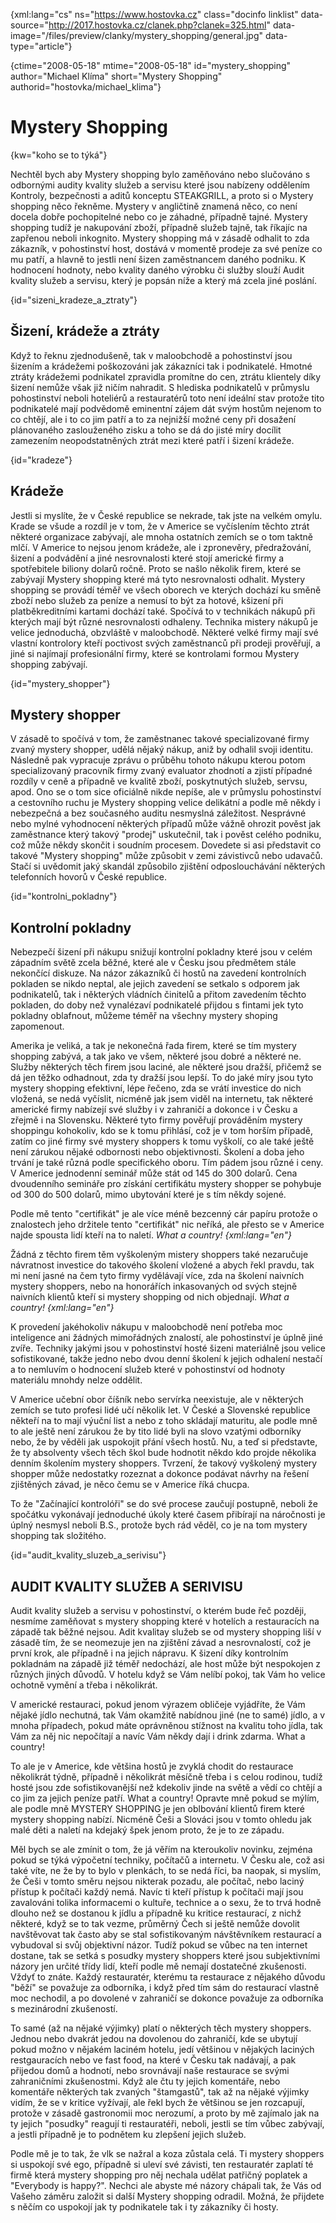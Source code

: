 
{xml:lang="cs" ns="https://www.hostovka.cz" class="docinfo linklist" data-source="http://2017.hostovka.cz/clanek.php?clanek=325.html" data-image="/files/preview/clanky/mystery_shopping/general.jpg" data-type="article"}

{ctime="2008-05-18" mtime="2008-05-18" id="mystery\_shopping" author="Michael Klíma" short="Mystery Shopping" authorid="hostovka/michael\_klima"}

# Mystery Shopping

<!-- generated attribute kw by user_udpatekw.sh on 2020-04-21, do not edit -->

{kw="koho se to týká"}

Nechtěl bych aby Mystery shopping bylo zaměňováno nebo slučováno s odbornými audity kvality služeb a servisu které jsou nabízeny oddělením Kontroly, bezpečnosti a aditů konceptu STEAKGRILL, a proto si o Mystery shopping něco řekněme. Mystery v angličtině znamená něco, co není docela dobře pochopitelné nebo co je záhadné, případně tajné. Mystery shopping tudíž je nakupování zboží, případně služeb tajně, tak říkajíc na zapřenou neboli inkognito. Mystery shopping má v zásadě odhalit to zda zákazník, v pohostinství host, dostává v momentě prodeje za své peníze co mu patří, a hlavně to jestli není šizen zaměstnancem daného podniku. K hodnocení hodnoty, nebo kvality daného výrobku či služby slouží Audit kvality služeb a servisu, který je popsán níže a který má zcela jiné poslání.

{id="sizeni\_kradeze\_a_ztraty"}

## Šizení, krádeže a ztráty

Když to řeknu zjednodušeně, tak v maloobchodě a pohostinství jsou šizením a krádežemi poškozováni jak zákazníci tak i podnikatelé. Hmotné ztráty krádežemi podnikatel zpravidla promítne do cen, ztrátu klientely díky šizení nemůže však již ničím nahradit. S hlediska podnikatelů v průmyslu pohostinství neboli hoteliérů a restauratérů toto není ideální stav protože tito podnikatelé mají podvědomě eminentní zájem dát svým hostům nejenom to co chtějí, ale i to co jim patří a to za nejnižší možné ceny při dosažení plánovaného zaslouženého zisku a toho se dá do jisté míry docílit zamezením neopodstatněných ztrát mezi které patří i šizení krádeže.

{id="kradeze"}

## Krádeže

Jestli si myslíte, že v České republice se nekrade, tak jste na velkém omylu. Krade se všude a rozdíl je v tom, že v Americe se vyčíslením těchto ztrát některé organizace zabývají, ale mnoha ostatních zemích se o tom taktně mlčí. V Americe to nejsou jenom krádeže, ale i zpronevěry, předražování, šizení a podvádění a jiné nesrovnalosti které stojí americké firmy a spotřebitele biliony dolarů ročně. Proto se našlo několik firem, které se zabývají Mystery shopping které má tyto nesrovnalosti odhalit. Mystery shopping se provádí téměř ve všech oborech ve kterých dochází ku směně zboží nebo služeb za peníze a nemusí to být za hotové, kšizení při platběkreditními kartami dochází také. Spočívá to v technikách nákupů při kterých mají být různé nesrovnalosti odhaleny. Technika mistery nákupů je velice jednoduchá, obzvláště v maloobchodě. Některé velké firmy mají své vlastní kontrolory kteří poctivost svých zaměstnanců při prodeji prověřují, a jiné si najímají profesionální firmy, které se kontrolami formou Mystery shopping zabývají.

{id="mystery_shopper"}

## Mystery shopper

V zásadě to spočívá v tom, že zaměstnanec takové specializované firmy zvaný mystery shopper, udělá nějaký nákup, aniž by odhalil svoji identitu. Následně pak vypracuje zprávu o průběhu tohoto nákupu kterou potom specializovaný pracovník firmy zvaný evaluator zhodnotí a zjistí případné rozdíly v ceně a případně ve kvalitě zboží, poskytnutých služeb, servsu, apod. Ono se o tom sice oficiálně nikde nepíše, ale v průmyslu pohostinství a cestovního ruchu je Mystery shopping velice delikátní a podle mě někdy i nebezpečná a bez současného auditu nesmyslná záležitost. Nesprávné nebo mylné vyhodnocení některých případů může vážně ohrozit pověst jak zaměstnance který takový "prodej" uskutečnil, tak i pověst celého podniku, což může někdy skončit i soudním procesem. Dovedete si asi představit co takové "Mystery shopping" může způsobit v zemi závistivců nebo udavačů. Stačí si uvědomit jaký skandál způsobilo zjištění odposlouchávání některých telefonních hovorů v České republice.

{id="kontrolni_pokladny"}

## Kontrolní pokladny

Nebezpečí šizení při nákupu snižují kontrolní pokladny které jsou v celém západním světě zcela běžné, které ale v Česku jsou předmětem stále nekončící diskuze. Na názor zákazníků či hostů na zavedení kontrolních pokladen se nikdo neptal, ale jejich zavedení se setkalo s odporem jak podnikatelů, tak i některých vládních činitelů a přitom zavedením těchto pokladen, do doby než vynalézaví podnikatelé přijdou s fintami jek tyto pokladny oblafnout, můžeme téměř na všechny mystery shoping zapomenout.

Amerika je veliká, a tak je nekonečná řada firem, které se tím mystery shopping zabývá, a tak jako ve všem, některé jsou dobré a některé ne. Služby některých těch firem jsou laciné, ale některé jsou dražší, přičemž se dá jen těžko odhadnout, zda ty dražší jsou lepší. To do jaké míry jsou tyto mystery shopping efektivní, lépe řečeno, zda se vrátí investice do nich vložená, se nedá vyčíslit, nicméně jak jsem viděl na internetu, tak některé americké firmy nabízejí své služby i v zahraničí a dokonce i v Česku a zřejmě i na Slovensku. Některé tyto firmy pověřují prováděním mystery shoppingu kohokoliv, kdo se k tomu přihlásí, což je v tom horším případě, zatím co jiné firmy své mystery shoppers k tomu vyškolí, co ale také ještě není zárukou nějaké odbornosti nebo objektivnosti. Školení a doba jeho trvání je také různá podle specifického oboru. Tím pádem jsou různé i ceny. V Americe jednodenní seminář může stát od 145 do 300 dolarů. Cena dvoudenního semináře pro získání certifikátu mystery shopper se pohybuje od 300 do 500 dolarů, mimo ubytování které je s tím někdy sojené.

Podle mě tento "certifikát" je ale více méně bezcenný cár papíru protože o znalostech jeho držitele tento "certifikát" nic neříká, ale přesto se v Americe najde spousta lidí kteří na to naletí. _What a country! {xml:lang="en"}_

Žádná z těchto firem těm vyškoleným mistery shoppers také nezaručuje návratnost investice do takového školení vložené a abych řekl pravdu, tak mi není jasné na čem tyto firmy vydělávají více, zda na školení naivních mystery shoppers, nebo na honorářích inkasovaných od svých stejně naivních klientů kteří si mystery shopping od nich objednají. _What a country! {xml:lang="en"}_

K provedení jakéhokoliv nákupu v maloobchodě není potřeba moc inteligence ani žádných mimořádných znalostí, ale pohostinství je úplně jiné zvíře. Techniky jakými jsou v pohostinství hosté šizeni materiálně jsou velice sofistikované, takže jedno nebo dvou denní školení k jejich odhalení nestačí a to nemluvím o hodnocení služeb které v pohostinství od hodnoty materiálu mnohdy nelze oddělit.

V Americe učební obor číšník nebo servírka neexistuje, ale v některých zemích se tuto profesi lidé učí několik let. V České a Slovenské republice někteří na to mají výuční list a nebo z toho skládají maturitu, ale podle mně to ale ještě není zárukou že by tito lidé byli na slovo vzatými odborníky nebo, že by věděli jak uspokojit přání všech hostů. Nu, a teď si představte, že ty absolventy všech těch škol bude hodnotit někdo kdo projde několika denním školením mystery shoppers. Tvrzení, že takový vyškolený mystery shopper může nedostatky rozeznat a dokonce podávat návrhy na řešení zjištěných závad, je něco čemu se v Americe říká chucpa.

To že "Začínající kontrolóři" se do své procese zaučují postupně, neboli že spočátku vykonávají jednoduché úkoly které časem přibírají na náročnosti je úplný nesmysl neboli B.S., protože bych rád věděl, co je na tom mystery shopping tak složitého.

{id="audit\_kvality\_sluzeb\_a\_serivisu"}

## AUDIT KVALITY SLUŽEB A SERIVISU

Audit kvality služeb a servisu v pohostinství, o kterém bude řeč později, nesmíme zaměňovat s mystery shopping které v hotelích a restauracích na západě tak běžné nejsou. Adit kvalitay služeb se od mystery shopping liší v zásadě tím, že se neomezuje jen na zjištění závad a nesrovnalostí, což je první krok, ale případně i na jejich nápravu. K šizení díky kontrolním pokladnám na západě již téměř nedochází, ale host může být nespokojen z různých jiných důvodů. V hotelu když se Vám nelíbí pokoj, tak Vám ho velice ochotně vymění a třeba i několikrát.

V americké restauraci, pokud jenom výrazem obličeje vyjádříte, že Vám nějaké jídlo nechutná, tak Vám okamžitě nabídnou jiné (ne to samé) jídlo, a v mnoha případech, pokud máte oprávněnou stížnost na kvalitu toho jídla, tak Vám za něj nic nepočítají a navíc Vám někdy dají i drink zdarma. What a country!

To ale je v Americe, kde většina hostů je zvyklá chodit do restaurace několikrát týdně, případně i několikrát měsíčně třeba i s celou rodinou, tudíž hosté jsou zde sofistikovanější než kdekoliv jinde na světě a vědí co chtějí a co jim za jejich peníze patří. What a country! Opravte mně pokud se mýlím, ale podle mně MYSTERY SHOPPING je jen oblbování klientů firem které mystery shopping nabízí. Nicméně Češi a Slováci jsou v tomto ohledu jak malé děti a naletí na kdejaký špek jenom proto, že je to ze západu.

Měl bych se ale zmínit o tom, že já věřím na kteroukoliv novinku, zejména pokud se týká výpočetní techniky, počítačů a internetu. V Česku ale, což asi také víte, ne že by to bylo v plenkách, to se nedá říci, ba naopak, si myslím, že Češi v tomto směru nejsou nikterak pozadu, ale počítač, nebo laciný přístup k počítači každý nemá. Navíc ti kteří přístup k počítači mají jsou zavalováni tolika informacemi o kultuře, technice a o sexu, že to trvá hodně dlouho než se dostanou k jídlu a případně ku kritice restaurací, z nichž některé, když se to tak vezme, průměrný Čech si ještě nemůže dovolit navštěvovat tak často aby se stal sofistikovaným návštěvníkem restaurací a vybudoval si svůj objektivní názor. Tudíž pokud se vůbec na ten internet dostane, tak se setká s posudky mystery shoppers které jsou subjektivními názory jen určité třídy lidí, kteří podle mě nemají dostatečné zkušenosti. Vždyť to znáte. Každý restauratér, kterému ta restaurace z nějakého důvodu "běží" se považuje za odborníka, i když před tím sám do restaurací vlastně moc nechodil, a po dovolené v zahraničí se dokonce považuje za odborníka s mezinárodní zkušeností.

To samé (až na nějaké výjimky) platí o některých těch mystery shoppers. Jednou nebo dvakrát jedou na dovolenou do zahraničí, kde se ubytují pokud možno v nějakém laciném hotelu, jedí většinou v nějakých laciných restgauracích nebo ve fast food, na které v Česku tak nadávají, a pak přijedou domů a hodnotí, nebo srovnávají naše restaurace se svými zahraničními zkušenostmi. Když ale čtu ty jejich komentáře, nebo komentáře některých tak zvaných "štamgastů", tak až na nějaké výjimky vidím, že se v kritice vyžívají, ale řekl bych že většinou se jen rozcapují, protože v zásadě gastronomii moc nerozumí, a proto by mě zajímalo jak na ty jejich "posudky" reagují ti restauratéři, neboli, jestli se tím vůbec zabývají, a jestli případně je to podnětem ku zlepšení jejich služeb.

Podle mě je to tak, že vlk se nažral a koza zůstala celá. Ti mystery shoppers si uspokojí své ego, případně si uleví své závisti, ten restauratér zaplatí té firmě která mystery shopping pro něj nechala udělat patřičný poplatek a "Everybody is happy?". Nechci ale abyste mé názory chápali tak, že Vás od Vašeho záměru založit si další Mystery shopping odradil. Možná, že přijdete s něčím co uspokojí jak ty podnikatele tak i ty zákazníky či hosty.

